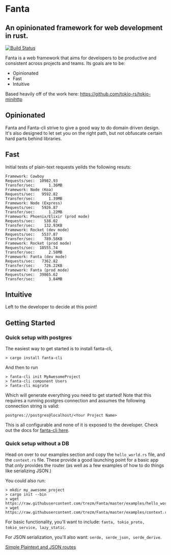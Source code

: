 # Fanta
## An opinionated framework for web development in rust.

[![Build Status](https://travis-ci.org/trezm/Fanta.svg?branch=master)](https://travis-ci.org/trezm/Fanta)

Fanta is a web framework that aims for developers to be productive and consistent across projects and teams. Its goals are to be:
- Opinionated
- Fast
- Intuitive

Based heavily off of the work here: https://github.com/tokio-rs/tokio-minihttp

## Opinionated

Fanta and Fanta-cli strive to give a good way to do domain driven design. It's also designed to let set you on the right path, but not obfuscate certain hard parts behind libraries.

## Fast

Initial tests of plain-text requests yeilds the following resuts:

```
Framework: Cowboy
Requests/sec:  10982.93
Transfer/sec:      1.36MB
Framework: Node (Koa)
Requests/sec:   9592.82
Transfer/sec:      1.39MB
Framework: Node (Express)
Requests/sec:   5926.87
Transfer/sec:      1.22MB
Framework: Phoenix/Elixir (prod mode)
Requests/sec:    538.02
Transfer/sec:    132.93KB
Framework: Rocket (dev mode)
Requests/sec:   5537.87
Transfer/sec:    789.58KB
Framework: Rocket (prod mode)
Requests/sec:  18555.74
Transfer/sec:      2.58MB
Framework: Fanta (dev mode)
Requests/sec:   7362.82
Transfer/sec:    726.22KB
Framework: Fanta (prod mode)
Requests/sec:  39865.62
Transfer/sec:      3.84MB
```

## Intuitive

Left to the developer to decide at this point!

## Getting Started

### Quick setup with postgres

The easiest way to get started is to install fanta-cli,

```
> cargo install fanta-cli
```

And then to run

```
> fanta-cli init MyAwesomeProject
> fanta-cli component Users
> fanta-cli migrate
```

Which will generate everything you need to get started! Note that this requires a running postgres connection and assumes the following connection string is valid:

```
postgres://postgres@localhost/<Your Project Name>
```

This is all configurable and none of it is exposed to the developer. Check out the docs for [fanta-cli here](https://github.com/trezm/fanta-cli).

### Quick setup without a DB

Head on over to our examples section and copy the `hello_world.rs` file, and the `context.rs` file. These provide a good launching point for a basic app that _only_ provides the router (as well as a few examples of how to do things like serializing JSON.)

You could also run:

```
> mkdir my_awesome_project
> cargo init --bin
> wget https://raw.githubusercontent.com/trezm/Fanta/master/examples/hello_world.rs
> wget https://raw.githubusercontent.com/trezm/Fanta/master/examples/context.rs
```

For basic functionality, you'll want to include: `fanta, tokio_proto, tokio_service, lazy_static`.

For JSON serialization, you'll also want: `serde, serde_json, serde_derive`.

[Simple Plaintext and JSON routes](https://github.com/trezm/Fanta/blob/master/examples/hello_world.rs)

